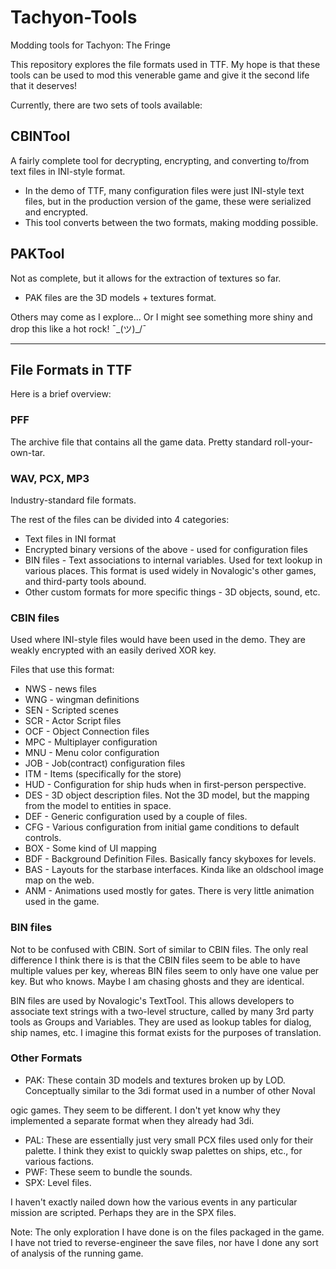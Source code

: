 # Tachyon-Tools

Modding tools for Tachyon: The Fringe

This repository explores the file formats used in TTF. My hope is that these tools can be used to mod this venerable game and give it the second life that it deserves!

Currently, there are two sets of tools available:

## CBINTool

A fairly complete tool for decrypting, encrypting, and converting to/from text files in INI-style format.

- In the demo of TTF, many configuration files were just INI-style text files, but in the production version of the game, these were serialized and encrypted.
- This tool converts between the two formats, making modding possible.

## PAKTool

Not as complete, but it allows for the extraction of textures so far.
- PAK files are the 3D models + textures format.

Others may come as I explore... Or I might see something more shiny and drop this like a hot rock! ¯\_(ツ)_/¯

---

## File Formats in TTF

Here is a brief overview:

### PFF

The archive file that contains all the game data. Pretty standard roll-your-own-tar.

### WAV, PCX, MP3

Industry-standard file formats.

The rest of the files can be divided into 4 categories:

- Text files in INI format
- Encrypted binary versions of the above - used for configuration files
- BIN files - Text associations to internal variables. Used for text lookup in various places. This format is used widely in Novalogic's other games, and third-party tools abound.
- Other custom formats for more specific things - 3D objects, sound, etc.

### CBIN files

Used where INI-style files would have been used in the demo. They are weakly encrypted with an easily derived XOR key.

Files that use this format:
- NWS - news files
- WNG - wingman definitions
- SEN - Scripted scenes
- SCR - Actor Script files
- OCF - Object Connection files
- MPC - Multiplayer configuration
- MNU - Menu color configuration
- JOB - Job(contract) configuration files
- ITM - Items (specifically for the store)
- HUD - Configuration for ship huds when in first-person perspective.
- DES - 3D object description files. Not the 3D model, but the mapping from the model to entities in space.
- DEF - Generic configuration used by a couple of files.
- CFG - Various configuration from initial game conditions to default controls.
- BOX - Some kind of UI mapping
- BDF - Background Definition Files. Basically fancy skyboxes for levels.
- BAS - Layouts for the starbase interfaces. Kinda like an oldschool image map on the web.
- ANM - Animations used mostly for gates. There is very little animation used in the game.

### BIN files

Not to be confused with CBIN. Sort of similar to CBIN files. The only real difference I think there is is that the CBIN files seem to be able to have multiple values per key, whereas BIN files seem to only have one value per key. But who knows. Maybe I am chasing ghosts and they are identical.

BIN files are used by Novalogic's TextTool. This allows developers to associate text strings with a two-level structure, called by many 3rd party tools as Groups and Variables. They are used as lookup tables for dialog, ship names, etc. I imagine this format exists for the purposes of translation.

### Other Formats

- PAK: These contain 3D models and textures broken up by LOD. Conceptually similar to the 3di format used in a number of other Noval

ogic games. They seem to be different. I don't yet know why they implemented a separate format when they already had 3di.
- PAL: These are essentially just very small PCX files used only for their palette. I think they exist to quickly swap palettes on ships, etc., for various factions.
- PWF: These seem to bundle the sounds.
- SPX: Level files.

I haven't exactly nailed down how the various events in any particular mission are scripted. Perhaps they are in the SPX files.

Note: The only exploration I have done is on the files packaged in the game. I have not tried to reverse-engineer the save files, nor have I done any sort of analysis of the running game.
